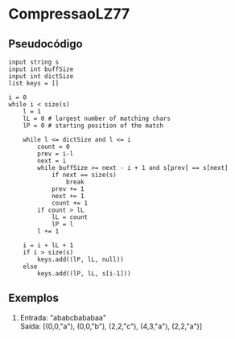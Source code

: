 # CompressaoLZ77
## Pseudocódigo
```
input string s
input int buffSize
input int dictSize
list keys = []

i = 0
while i < size(s)
    l = 1
    lL = 0 # largest number of matching chars
    lP = 0 # starting position of the match

    while l <= dictSize and l <= i
        count = 0
        prev = i-l
        next = i
        while buffSize >= next - i + 1 and s[prev] == s[next]
            if next == size(s)
                break
            prev += 1
            next += 1
            count += 1
        if count > lL
            lL = count
            lP = l
        l += 1
    
    i = i + lL + 1
    if i > size(s)
        keys.add((lP, lL, null))
    else
        keys.add((lP, lL, s[i-1]))
```
## Exemplos
1. Entrada: "ababcbababaa"    
    Saída: [(0,0,"a"), (0,0,"b"), (2,2,"c"), (4,3,"a"), (2,2,"a")]

